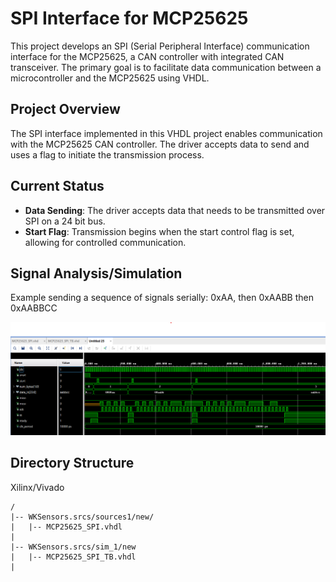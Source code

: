 # SPI Interface for MCP25625

This project develops an SPI (Serial Peripheral Interface) communication interface for the MCP25625, a CAN controller with integrated CAN transceiver. The primary goal is to facilitate data communication between a microcontroller and the MCP25625 using VHDL.

## Project Overview

The SPI interface implemented in this VHDL project enables communication with the MCP25625 CAN controller. The driver accepts data to send and uses a flag to initiate the transmission process.

## Current Status

- **Data Sending**: The driver accepts data that needs to be transmitted over SPI on a 24 bit bus.
- **Start Flag**: Transmission begins when the start control flag is set, allowing for controlled communication.

## Signal Analysis/Simulation

Example sending a sequence of signals serially: 0xAA, then 0xAABB then 0xAABBCC

![Signal Simulation](/images/MCP25625_SPI_AA_AABB_AABBCC.png)


## Directory Structure

Xilinx/Vivado

```plaintext
/
|-- WKSensors.srcs/sources1/new/
|   |-- MCP25625_SPI.vhdl
|
|-- WKSensors.srcs/sim_1/new
|   |-- MCP25625_SPI_TB.vhdl
|
